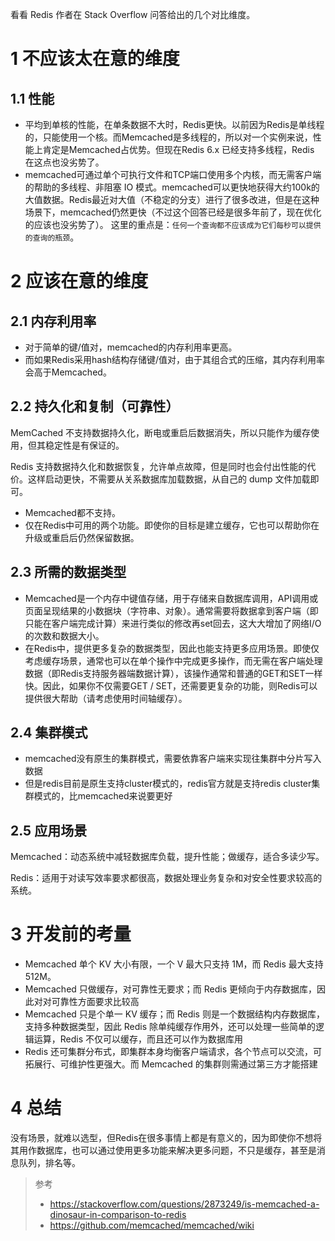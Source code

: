 看看 Redis 作者在 Stack Overflow 问答给出的几个对比维度。
# 1 不应该太在意的维度
## 1.1 性能
- 平均到单核的性能，在单条数据不大时，Redis更快。以前因为Redis是单线程的，只能使用一个核。而Memcached是多线程的，所以对一个实例来说，性能上肯定是Memcached占优势。但现在Redis 6.x 已经支持多线程，Redis 在这点也没劣势了。
- memcached可通过单个可执行文件和TCP端口使用多个内核，而无需客户端的帮助的多线程、非阻塞 IO 模式。memcached可以更快地获得大约100k的大值数据。Redis最近对大值（不稳定的分支）进行了很多改进，但是在这种场景下，memcached仍然更快（不过这个回答已经是很多年前了，现在优化的应该也没劣势了）。
这里的重点是：`任何一个查询都不应该成为它们每秒可以提供的查询的瓶颈`。
# 2 应该在意的维度
## 2.1 内存利用率
- 对于简单的键/值对，memcached的内存利用率更高。
- 而如果Redis采用hash结构存储键/值对，由于其组合式的压缩，其内存利用率会高于Memcached。

## 2.2 持久化和复制（可靠性）
MemCached 不支持数据持久化，断电或重启后数据消失，所以只能作为缓存使用，但其稳定性是有保证的。

Redis 支持数据持久化和数据恢复，允许单点故障，但是同时也会付出性能的代价。这样启动更快，不需要从关系数据库加载数据，从自己的 dump 文件加载即可。

- Memcached都不支持。
- 仅在Redis中可用的两个功能。即使你的目标是建立缓存，它也可以帮助你在升级或重启后仍然保留数据。
## 2.3 所需的数据类型
- Memcached是一个内存中键值存储，用于存储来自数据库调用，API调用或页面呈现结果的小数据块（字符串、对象）。通常需要将数据拿到客户端（即只能在客户端完成计算）来进行类似的修改再set回去，这大大增加了网络I/O的次数和数据大小。
- 在Redis中，提供更多复杂的数据类型，因此也能支持更多应用场景。即使仅考虑缓存场景，通常也可以在单个操作中完成更多操作，而无需在客户端处理数据（即Redis支持服务器端数据计算），该操作通常和普通的GET和SET一样快。因此，如果你不仅需要GET / SET，还需要更复杂的功能，则Redis可以提供很大帮助（请考虑使用时间轴缓存）。
##   2.4 集群模式
- memcached没有原生的集群模式，需要依靠客户端来实现往集群中分片写入数据
- 但是redis目前是原生支持cluster模式的，redis官方就是支持redis cluster集群模式的，比memcached来说要更好

## 2.5 应用场景
Memcached：动态系统中减轻数据库负载，提升性能；做缓存，适合多读少写。

Redis：适用于对读写效率要求都很高，数据处理业务复杂和对安全性要求较高的系统。

# 3 开发前的考量
- Memcached 单个 KV 大小有限，一个 V 最大只支持 1M，而 Redis 最大支持 512M。
- Memcached 只做缓存，对可靠性无要求；而 Redis 更倾向于内存数据库，因此对对可靠性方面要求比较高
- Memcached 只是个单一 KV 缓存；而 Redis 则是一个数据结构内存数据库，支持多种数据类型，因此 Redis 除单纯缓存作用外，还可以处理一些简单的逻辑运算，Redis 不仅可以缓存，而且还可以作为数据库用
- Redis 还可集群分布式，即集群本身均衡客户端请求，各个节点可以交流，可拓展行、可维护性更强大。而 Memcached 的集群则需通过第三方才能搭建

# 4 总结
没有场景，就难以选型，但Redis在很多事情上都是有意义的，因为即使你不想将其用作数据库，也可以通过使用更多功能来解决更多问题，不只是缓存，甚至是消息队列，排名等。

> 参考
> - https://stackoverflow.com/questions/2873249/is-memcached-a-dinosaur-in-comparison-to-redis
> - https://github.com/memcached/memcached/wiki
